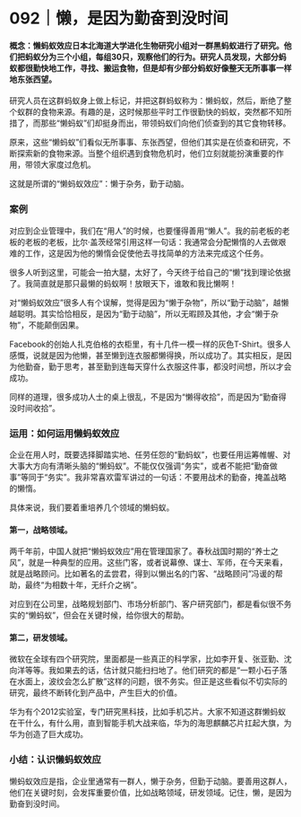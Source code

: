 # 092｜懒，是因为勤奋到没时间

#### 概念：懒蚂蚁效应日本北海道大学进化生物研究小组对一群黑蚂蚁进行了研究。他们把蚂蚁分为三个小组，每组30只，观察他们的行为。研究人员发现，大部分蚂蚁都很勤快地工作，寻找、搬运食物，但是却有少部分蚂蚁好像整天无所事事一样地东张西望。

研究人员在这群蚂蚁身上做上标记，并把这群蚂蚁称为：懒蚂蚁，然后，断绝了整个蚁群的食物来源。有趣的是，这时候那些平时工作很勤快的蚂蚁，突然都不知所措了，而那些“懒蚂蚁”们却挺身而出，带领蚂蚁们向他们侦查到的其它食物转移。

原来，这些“懒蚂蚁”们看似无所事事、东张西望，但他们其实是在侦查和研究，不断探索新的食物来源。当整个组织遇到食物危机时，他们立刻就能扮演重要的作用，带领大家度过危机。

这就是所谓的“懒蚂蚁效应”：懒于杂务，勤于动脑。

### 案例

对应到企业管理中，我们在“用人”的时候，也要懂得善用“懒人”。我的前老板的老板的老板的老板，比尔·盖茨经常引用这样一句话：我通常会分配懒惰的人去做艰难的工作，这是因为他的懒惰会促使他去寻找简单的方法来完成这个任务。

很多人听到这里，可能会一拍大腿，太好了，今天终于给自己的“懒”找到理论依据了。我简直就是那只最懒的蚂蚁啊！放眼天下，谁敢和我比懒啊！

对“懒蚂蚁效应”很多人有个误解，觉得是因为“懒于杂物”，所以“勤于动脑”，越懒越聪明。其实恰恰相反，是因为“勤于动脑”，所以无暇顾及其他，才会“懒于杂物”，不能颠倒因果。

Facebook的创始人扎克伯格的衣柜里，有十几件一模一样的灰色T-Shirt。很多人感慨，说就是因为他懒，甚至懒到连衣服都懒得换，所以成功了。其实相反，是因为他勤奋，勤于思考，甚至勤到连每天穿什么衣服这件事，都没时间想，所以才会成功。

同样的道理，很多成功人士的桌上很乱，不是因为“懒得收拾”，而是因为“勤奋得没时间收拾”。

### 运用：如何运用懒蚂蚁效应

企业在用人时，既要选择脚踏实地、任劳任怨的“勤蚂蚁”，也要任用运筹帷幄、对大事大方向有清晰头脑的“懒蚂蚁”。不能仅仅强调“务实”，或者不能把“勤奋做事”等同于“务实”。我非常喜欢雷军讲过的一句话：不要用战术的勤奋，掩盖战略的懒惰。

具体来说，我们要着重培养几个领域的懒蚂蚁。

#### 第一，战略领域。

两千年前，中国人就把“懒蚂蚁效应”用在管理国家了。春秋战国时期的“养士之风”，就是一种典型的应用。这些门客，或者说幕僚、谋士、军师，在今天来看，就是战略顾问。比如著名的孟尝君，得到以懒出名的门客、“战略顾问”冯谖的帮助，最终“为相数十年，无纤介之祸”。

对应到在公司里，战略规划部门、市场分析部门、客户研究部门，都是看似很不务实的“懒蚂蚁”，但会在关键时候，给你很大的帮助。

#### 第二，研发领域。

微软在全球有四个研究院，里面都是一些真正的科学家，比如李开复、张亚勤、沈向洋等等。我如果去的话，估计就只能扫扫地了。他们研究的都是“一颗小石子落在水面上，波纹会怎么扩散”这样的问题，很不务实。但正是这些看似不切实际的研究，最终不断转化到产品中，产生巨大的价值。

华为有个2012实验室，专门研究黑科技，比如手机芯片。大家不知道这群懒蚂蚁在干什么，有什么用，直到智能手机大战来临，华为的海思麒麟芯片扛起大旗，为华为创造了巨大成功。

### 小结：认识懒蚂蚁效应

懒蚂蚁效应是指，企业里通常有一群人，懒于杂务，但勤于动脑。要善用这群人，他们在关键时刻，会发挥重要价值，比如战略领域，研发领域。记住，懒，是因为勤奋到没时间。